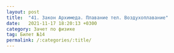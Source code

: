 ```yaml
---
layout: post
title:  "41. Закон Архимеда. Плавание тел. Воздухоплавание"
date:   2021-11-17 18:20:13 +0300
category: Зачет по физике 
tag: Билет №14
permalink: /:categories/:title/
---
```

